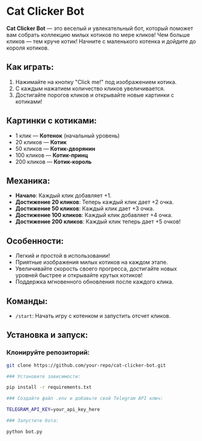 # Cat Clicker Bot

**Cat Clicker Bot** — это веселый и увлекательный бот, который поможет вам собрать коллекцию милых котиков по мере кликов! Чем больше кликов — тем круче котик! Начните с маленького котенка и дойдите до короля котиков.

## Как играть:
1. Нажимайте на кнопку "Click me!" под изображением котика.
2. С каждым нажатием количество кликов увеличивается.
3. Достигайте порогов кликов и открывайте новые картинки с котиками!

## Картинки с котиками:
- 1 клик — **Котенок** (начальный уровень)
- 20 кликов — **Котик**
- 50 кликов — **Котик-дворянин**
- 100 кликов — **Котик-принц**
- 200 кликов — **Котик-король**

## Механика:
- **Начало**: Каждый клик добавляет +1.
- **Достижение 20 кликов**: Теперь каждый клик дает +2 очка.
- **Достижение 50 кликов**: Каждый клик дает +3 очка.
- **Достижение 100 кликов**: Каждый клик добавляет +4 очка.
- **Достижение 200 кликов**: Каждый клик теперь дает +5 очков!

## Особенности:
- Легкий и простой в использовании!
- Приятные изображения милых котиков на каждом этапе.
- Увеличивайте скорость своего прогресса, достигайте новых уровней быстрее и открывайте крутых котиков!
- Поддержка мгновенного обновления после каждого клика.

## Команды:
- `/start`: Начать игру с котенком и запустить отсчет кликов.

## Установка и запуск:

### Клонируйте репозиторий:
```bash
git clone https://github.com/your-repo/cat-clicker-bot.git

### Установите зависимости:

pip install -r requirements.txt

### Создайте файл .env и добавьте свой Telegram API ключ:

TELEGRAM_API_KEY=your_api_key_here

### Запустите бота:

python bot.py

